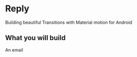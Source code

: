 # Reply
Building beautiful Transitions with Material motion for Android
## What you will build
An email
